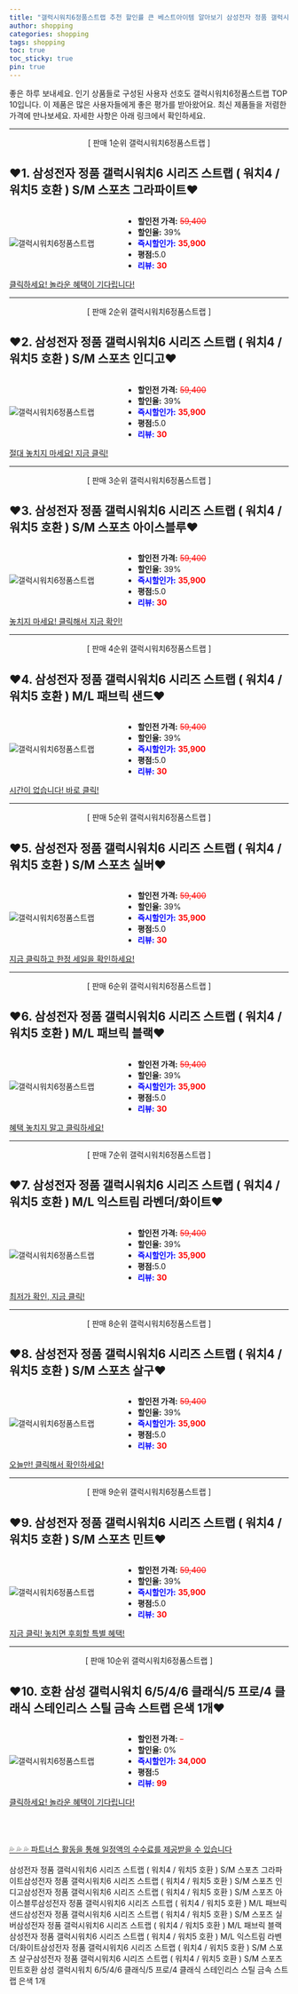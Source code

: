 ```yaml
---
title: "갤럭시워치6정품스트랩 추천 할인률 큰 베스트아이템 알아보기 삼성전자 정품 갤럭시워치6 시리즈 스트랩"
author: shopping
categories: shopping
tags: shopping
toc: true
toc_sticky: true
pin: true
---
```

좋은 하루 보내세요. 인기 상품들로 구성된 사용자 선호도 갤럭시워치6정품스트랩 TOP 10입니다. 이 제품은 많은 사용자들에게 좋은 평가를 받아왔어요. 최신 제품들을 저렴한 가격에 만나보세요. 자세한 사항은 아래 링크에서 확인하세요.

---
<p class="toplist" style="margin: 0 auto; display: block; width: fit-content;">[ 판매 1순위 갤럭시워치6정품스트랩 ]</p>

<h2><strong>❤️1. 삼성전자 정품 갤럭시워치6 시리즈 스트랩 ( 워치4 / 워치5 호환 ) S/M 스포츠 그라파이트❤️</strong></h2>

<div style="display: flex; align-items: center;">
    <div style="flex: 0.4;">
        <img src="https://thumbnail7.coupangcdn.com/thumbnails/remote/230x230ex/image/vendor_inventory/f64c/e4c77af6993570bee300c7b3bc3983dad24d991ab88dcdc9dfd2df42e98b.jpg" alt="갤럭시워치6정품스트랩" style="max-width: 100%;">
    </div>
    <div style="flex: 0.6; margin-left: 10px;">
        <ul>
            <li><strong>할인전 가격:</strong> <del style="color: red;">59,400</del></li>
            <li><strong>할인율:</strong> 39%</li>
            <li><span style='color:blue'><strong>즉시할인가:</strong></span> <span style='color:red'><strong>35,900</strong></span></li>
            <li><strong>평점:</strong>5.0</li>
            <li><span style='color:blue'><strong>리뷰:</strong></span> <span style='color:red'><strong>30</strong></span></li>
        </ul>
    </div>
</div>
<div class="center">
    <a href="https://William4Davisa.github.io?lptag=AF9450613&subid=githubio&pageKey=8123342733&traceid=V0-153&itemId=23051893115&vendorItemId=90085558807" class="myButton">
        클릭하세요! 놀라운 혜택이 기다립니다!
    </a>
</div>


---
<p class="toplist" style="margin: 0 auto; display: block; width: fit-content;">[ 판매 2순위 갤럭시워치6정품스트랩 ]</p>

<h2><strong>❤️2. 삼성전자 정품 갤럭시워치6 시리즈 스트랩 ( 워치4 / 워치5 호환 ) S/M 스포츠 인디고❤️</strong></h2>

<div style="display: flex; align-items: center;">
    <div style="flex: 0.4;">
        <img src="https://thumbnail10.coupangcdn.com/thumbnails/remote/230x230ex/image/vendor_inventory/03e3/4607a805fa63a7c8783d1a84db010b8adf4357c648a788cd5329db984ea7.jpg" alt="갤럭시워치6정품스트랩" style="max-width: 100%;">
    </div>
    <div style="flex: 0.6; margin-left: 10px;">
        <ul>
            <li><strong>할인전 가격:</strong> <del style="color: red;">59,400</del></li>
            <li><strong>할인율:</strong> 39%</li>
            <li><span style='color:blue'><strong>즉시할인가:</strong></span> <span style='color:red'><strong>35,900</strong></span></li>
            <li><strong>평점:</strong>5.0</li>
            <li><span style='color:blue'><strong>리뷰:</strong></span> <span style='color:red'><strong>30</strong></span></li>
        </ul>
    </div>
</div>
<div class="center">
    <a href="https://William4Davisa.github.io?lptag=AF9450613&subid=githubio&pageKey=8123342733&traceid=V0-153&itemId=23051893058&vendorItemId=90085558440" class="myButton">
        절대 놓치지 마세요! 지금 클릭!
    </a>
</div>


---
<p class="toplist" style="margin: 0 auto; display: block; width: fit-content;">[ 판매 3순위 갤럭시워치6정품스트랩 ]</p>

<h2><strong>❤️3. 삼성전자 정품 갤럭시워치6 시리즈 스트랩 ( 워치4 / 워치5 호환 ) S/M 스포츠 아이스블루❤️</strong></h2>

<div style="display: flex; align-items: center;">
    <div style="flex: 0.4;">
        <img src="https://thumbnail8.coupangcdn.com/thumbnails/remote/230x230ex/image/vendor_inventory/55dc/0fd44ad6e9c553066e77705d8ac5719d787422370774b843d5f31350f4cf.jpg" alt="갤럭시워치6정품스트랩" style="max-width: 100%;">
    </div>
    <div style="flex: 0.6; margin-left: 10px;">
        <ul>
            <li><strong>할인전 가격:</strong> <del style="color: red;">59,400</del></li>
            <li><strong>할인율:</strong> 39%</li>
            <li><span style='color:blue'><strong>즉시할인가:</strong></span> <span style='color:red'><strong>35,900</strong></span></li>
            <li><strong>평점:</strong>5.0</li>
            <li><span style='color:blue'><strong>리뷰:</strong></span> <span style='color:red'><strong>30</strong></span></li>
        </ul>
    </div>
</div>
<div class="center">
    <a href="https://William4Davisa.github.io?lptag=AF9450613&subid=githubio&pageKey=8123342733&traceid=V0-153&itemId=23051893054&vendorItemId=90085633854" class="myButton">
        놓치지 마세요! 클릭해서 지금 확인!
    </a>
</div>


---
<p class="toplist" style="margin: 0 auto; display: block; width: fit-content;">[ 판매 4순위 갤럭시워치6정품스트랩 ]</p>

<h2><strong>❤️4. 삼성전자 정품 갤럭시워치6 시리즈 스트랩 ( 워치4 / 워치5 호환 ) M/L 패브릭 샌드❤️</strong></h2>

<div style="display: flex; align-items: center;">
    <div style="flex: 0.4;">
        <img src="https://thumbnail9.coupangcdn.com/thumbnails/remote/230x230ex/image/vendor_inventory/d87e/1cb7681f372bec10658c89387834ecc33106303968963f0c1bf0d2d77532.jpg" alt="갤럭시워치6정품스트랩" style="max-width: 100%;">
    </div>
    <div style="flex: 0.6; margin-left: 10px;">
        <ul>
            <li><strong>할인전 가격:</strong> <del style="color: red;">59,400</del></li>
            <li><strong>할인율:</strong> 39%</li>
            <li><span style='color:blue'><strong>즉시할인가:</strong></span> <span style='color:red'><strong>35,900</strong></span></li>
            <li><strong>평점:</strong>5.0</li>
            <li><span style='color:blue'><strong>리뷰:</strong></span> <span style='color:red'><strong>30</strong></span></li>
        </ul>
    </div>
</div>
<div class="center">
    <a href="https://William4Davisa.github.io?lptag=AF9450613&subid=githubio&pageKey=8123342733&traceid=V0-153&itemId=23051893072&vendorItemId=90085558543" class="myButton">
        시간이 없습니다! 바로 클릭!
    </a>
</div>


---
<p class="toplist" style="margin: 0 auto; display: block; width: fit-content;">[ 판매 5순위 갤럭시워치6정품스트랩 ]</p>

<h2><strong>❤️5. 삼성전자 정품 갤럭시워치6 시리즈 스트랩 ( 워치4 / 워치5 호환 ) S/M 스포츠 실버❤️</strong></h2>

<div style="display: flex; align-items: center;">
    <div style="flex: 0.4;">
        <img src="https://thumbnail10.coupangcdn.com/thumbnails/remote/230x230ex/image/vendor_inventory/0439/4e94c0b9da4cb4956cb557876be04b50ed623aabb8329072ddfb7571f60e.jpg" alt="갤럭시워치6정품스트랩" style="max-width: 100%;">
    </div>
    <div style="flex: 0.6; margin-left: 10px;">
        <ul>
            <li><strong>할인전 가격:</strong> <del style="color: red;">59,400</del></li>
            <li><strong>할인율:</strong> 39%</li>
            <li><span style='color:blue'><strong>즉시할인가:</strong></span> <span style='color:red'><strong>35,900</strong></span></li>
            <li><strong>평점:</strong>5.0</li>
            <li><span style='color:blue'><strong>리뷰:</strong></span> <span style='color:red'><strong>30</strong></span></li>
        </ul>
    </div>
</div>
<div class="center">
    <a href="https://William4Davisa.github.io?lptag=AF9450613&subid=githubio&pageKey=8123342733&traceid=V0-153&itemId=23051893063&vendorItemId=90085558476" class="myButton">
        지금 클릭하고 한정 세일을 확인하세요!
    </a>
</div>


---
<p class="toplist" style="margin: 0 auto; display: block; width: fit-content;">[ 판매 6순위 갤럭시워치6정품스트랩 ]</p>

<h2><strong>❤️6. 삼성전자 정품 갤럭시워치6 시리즈 스트랩 ( 워치4 / 워치5 호환 ) M/L 패브릭 블랙❤️</strong></h2>

<div style="display: flex; align-items: center;">
    <div style="flex: 0.4;">
        <img src="https://thumbnail6.coupangcdn.com/thumbnails/remote/230x230ex/image/vendor_inventory/41f8/c81fce82774d1a828102196621646fdf8b716840fd47fefb125b3089f368.jpg" alt="갤럭시워치6정품스트랩" style="max-width: 100%;">
    </div>
    <div style="flex: 0.6; margin-left: 10px;">
        <ul>
            <li><strong>할인전 가격:</strong> <del style="color: red;">59,400</del></li>
            <li><strong>할인율:</strong> 39%</li>
            <li><span style='color:blue'><strong>즉시할인가:</strong></span> <span style='color:red'><strong>35,900</strong></span></li>
            <li><strong>평점:</strong>5.0</li>
            <li><span style='color:blue'><strong>리뷰:</strong></span> <span style='color:red'><strong>30</strong></span></li>
        </ul>
    </div>
</div>
<div class="center">
    <a href="https://William4Davisa.github.io?lptag=AF9450613&subid=githubio&pageKey=8123342733&traceid=V0-153&itemId=23051893100&vendorItemId=90085558735" class="myButton">
        혜택 놓치지 말고 클릭하세요!
    </a>
</div>


---
<p class="toplist" style="margin: 0 auto; display: block; width: fit-content;">[ 판매 7순위 갤럭시워치6정품스트랩 ]</p>

<h2><strong>❤️7. 삼성전자 정품 갤럭시워치6 시리즈 스트랩 ( 워치4 / 워치5 호환 ) M/L 익스트림 라벤더/화이트❤️</strong></h2>

<div style="display: flex; align-items: center;">
    <div style="flex: 0.4;">
        <img src="https://thumbnail9.coupangcdn.com/thumbnails/remote/230x230ex/image/vendor_inventory/1c45/58ac381632591a46fd8edc70fd1c898f4e04e48c937949d574e2f676ac62.jpg" alt="갤럭시워치6정품스트랩" style="max-width: 100%;">
    </div>
    <div style="flex: 0.6; margin-left: 10px;">
        <ul>
            <li><strong>할인전 가격:</strong> <del style="color: red;">59,400</del></li>
            <li><strong>할인율:</strong> 39%</li>
            <li><span style='color:blue'><strong>즉시할인가:</strong></span> <span style='color:red'><strong>35,900</strong></span></li>
            <li><strong>평점:</strong>5.0</li>
            <li><span style='color:blue'><strong>리뷰:</strong></span> <span style='color:red'><strong>30</strong></span></li>
        </ul>
    </div>
</div>
<div class="center">
    <a href="https://William4Davisa.github.io?lptag=AF9450613&subid=githubio&pageKey=8123342733&traceid=V0-153&itemId=23051893055&vendorItemId=90085558397" class="myButton">
        최저가 확인, 지금 클릭!
    </a>
</div>


---
<p class="toplist" style="margin: 0 auto; display: block; width: fit-content;">[ 판매 8순위 갤럭시워치6정품스트랩 ]</p>

<h2><strong>❤️8. 삼성전자 정품 갤럭시워치6 시리즈 스트랩 ( 워치4 / 워치5 호환 ) S/M 스포츠 살구❤️</strong></h2>

<div style="display: flex; align-items: center;">
    <div style="flex: 0.4;">
        <img src="https://thumbnail8.coupangcdn.com/thumbnails/remote/230x230ex/image/vendor_inventory/8b48/3e6fabd611bf35cf5c7f1e48c158e357f02ea52010946592c2b8781a4ba6.jpg" alt="갤럭시워치6정품스트랩" style="max-width: 100%;">
    </div>
    <div style="flex: 0.6; margin-left: 10px;">
        <ul>
            <li><strong>할인전 가격:</strong> <del style="color: red;">59,400</del></li>
            <li><strong>할인율:</strong> 39%</li>
            <li><span style='color:blue'><strong>즉시할인가:</strong></span> <span style='color:red'><strong>35,900</strong></span></li>
            <li><strong>평점:</strong>5.0</li>
            <li><span style='color:blue'><strong>리뷰:</strong></span> <span style='color:red'><strong>30</strong></span></li>
        </ul>
    </div>
</div>
<div class="center">
    <a href="https://William4Davisa.github.io?lptag=AF9450613&subid=githubio&pageKey=8123342733&traceid=V0-153&itemId=23051893104&vendorItemId=90085558755" class="myButton">
        오늘만! 클릭해서 확인하세요!
    </a>
</div>


---
<p class="toplist" style="margin: 0 auto; display: block; width: fit-content;">[ 판매 9순위 갤럭시워치6정품스트랩 ]</p>

<h2><strong>❤️9. 삼성전자 정품 갤럭시워치6 시리즈 스트랩 ( 워치4 / 워치5 호환 ) S/M 스포츠 민트❤️</strong></h2>

<div style="display: flex; align-items: center;">
    <div style="flex: 0.4;">
        <img src="https://thumbnail10.coupangcdn.com/thumbnails/remote/230x230ex/image/vendor_inventory/4e2f/703f5e524a95db89e248b367f67f9c1fb5fd3a0d4724962d0482952c774e.jpg" alt="갤럭시워치6정품스트랩" style="max-width: 100%;">
    </div>
    <div style="flex: 0.6; margin-left: 10px;">
        <ul>
            <li><strong>할인전 가격:</strong> <del style="color: red;">59,400</del></li>
            <li><strong>할인율:</strong> 39%</li>
            <li><span style='color:blue'><strong>즉시할인가:</strong></span> <span style='color:red'><strong>35,900</strong></span></li>
            <li><strong>평점:</strong>5.0</li>
            <li><span style='color:blue'><strong>리뷰:</strong></span> <span style='color:red'><strong>30</strong></span></li>
        </ul>
    </div>
</div>
<div class="center">
    <a href="https://William4Davisa.github.io?lptag=AF9450613&subid=githubio&pageKey=8123342733&traceid=V0-153&itemId=23051893082&vendorItemId=90085633546" class="myButton">
        지금 클릭! 놓치면 후회할 특별 혜택!
    </a>
</div>


---
<p class="toplist" style="margin: 0 auto; display: block; width: fit-content;">[ 판매 10순위 갤럭시워치6정품스트랩 ]</p>

<h2><strong>❤️10. 호환 삼성 갤럭시워치 6/5/4/6 클래식/5 프로/4 클래식 스테인리스 스틸 금속 스트랩 은색 1개❤️</strong></h2>

<div style="display: flex; align-items: center;">
    <div style="flex: 0.4;">
        <img src="https://thumbnail8.coupangcdn.com/thumbnails/remote/230x230ex/image/vendor_inventory/fe54/d7e05187cb9eac9b90912790f0a3e4721eb0a9bb92e49802aca1dd85a4cd.jpg" alt="갤럭시워치6정품스트랩" style="max-width: 100%;">
    </div>
    <div style="flex: 0.6; margin-left: 10px;">
        <ul>
            <li><strong>할인전 가격:</strong> <del style="color: red;">-</del></li>
            <li><strong>할인율:</strong> 0%</li>
            <li><span style='color:blue'><strong>즉시할인가:</strong></span> <span style='color:red'><strong>34,000</strong></span></li>
            <li><strong>평점:</strong>5</li>
            <li><span style='color:blue'><strong>리뷰:</strong></span> <span style='color:red'><strong>99</strong></span></li>
        </ul>
    </div>
</div>
<div class="center">
    <a href="https://William4Davisa.github.io?lptag=AF9450613&subid=githubio&pageKey=8181453512&traceid=V0-153&itemId=23392778085&vendorItemId=90420107976" class="myButton">
        클릭하세요! 놀라운 혜택이 기다립니다!
    </a>
</div>

<br><br><br>[💦 💦 💦 파트너스 활동을 통해 일정액의 수수료를 제공받을 수 있습니다](https://link.coupang.com/a/bcpT2c)<br><br>삼성전자 정품 갤럭시워치6 시리즈 스트랩 ( 워치4 / 워치5 호환 ) S/M 스포츠 그라파이트삼성전자 정품 갤럭시워치6 시리즈 스트랩 ( 워치4 / 워치5 호환 ) S/M 스포츠 인디고삼성전자 정품 갤럭시워치6 시리즈 스트랩 ( 워치4 / 워치5 호환 ) S/M 스포츠 아이스블루삼성전자 정품 갤럭시워치6 시리즈 스트랩 ( 워치4 / 워치5 호환 ) M/L 패브릭 샌드삼성전자 정품 갤럭시워치6 시리즈 스트랩 ( 워치4 / 워치5 호환 ) S/M 스포츠 실버삼성전자 정품 갤럭시워치6 시리즈 스트랩 ( 워치4 / 워치5 호환 ) M/L 패브릭 블랙삼성전자 정품 갤럭시워치6 시리즈 스트랩 ( 워치4 / 워치5 호환 ) M/L 익스트림 라벤더/화이트삼성전자 정품 갤럭시워치6 시리즈 스트랩 ( 워치4 / 워치5 호환 ) S/M 스포츠 살구삼성전자 정품 갤럭시워치6 시리즈 스트랩 ( 워치4 / 워치5 호환 ) S/M 스포츠 민트호환 삼성 갤럭시워치 6/5/4/6 클래식/5 프로/4 클래식 스테인리스 스틸 금속 스트랩 은색 1개